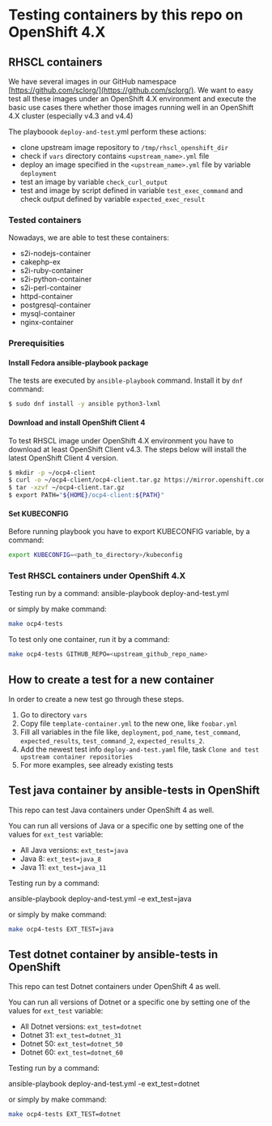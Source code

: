 # Testing containers by this repo on OpenShift 4.X

## RHSCL containers
We have several images in our GitHub namespace [https://github.com/sclorg/](https://github.com/sclorg/).
We want to easy test all these images under an OpenShift 4.X environment and execute the basic use cases there
whether those images running well in an OpenShift 4.X cluster (especially v4.3 and v4.4)

The playboook `deploy-and-test`.yml perform these actions:
- clone upstream image repository to `/tmp/rhscl_openshift_dir`
- check if `vars` directory contains `<upstream_name>.yml` file
- deploy an image specified in the `<upstream_name>.yml` file by variable `deployment`
- test an image by variable `check_curl_output`
- test and image by script defined in variable `test_exec_command` and check output defined by variable `expected_exec_result`

### Tested containers

Nowadays, we are able to test these containers:
- s2i-nodejs-container
- cakephp-ex
- s2i-ruby-container
- s2i-python-container
- s2i-perl-container
- httpd-container
- postgresql-container
- mysql-container
- nginx-container

### Prerequisities

#### Install Fedora ansible-playbook package

The tests are executed by `ansible-playbook` command. Install it by `dnf` command:
```bash
$ sudo dnf install -y ansible python3-lxml
```

#### Download and install OpenShift Client 4

To test RHSCL image under OpenShift 4.X environment you have to download
at least OpenShift Client v4.3. The steps below will install the latest OpenShift Client 4 version.

```bash
$ mkdir -p ~/ocp4-client
$ curl -o ~/ocp4-client/ocp4-client.tar.gz https://mirror.openshift.com/pub/openshift-v4/clients/ocp-dev-preview/latest-4.4/openshift-client-linux.tar.gz
$ tar -xzvf ~/ocp4-client.tar.gz
$ export PATH="${HOME}/ocp4-client:${PATH}"
```

#### Set KUBECONFIG

Before running playbook you have to export KUBECONFIG variable, by a command:

```bash
export KUBECONFIG=<path_to_directory>/kubeconfig
```

### Test RHSCL containers under OpenShift 4.X

Testing run by a command:
ansible-playbook deploy-and-test.yml

or simply by make command:
```bash
make ocp4-tests
```

To test only one container, run it by a command:
```bash
make ocp4-tests GITHUB_REPO=<upstream_github_repo_name>
```

## How to create a test for a new container
In order to create a new test go through these steps.
1. Go to directory `vars`
1. Copy file `template-container.yml` to the new one, like `foobar.yml`
1. Fill all variables in the file like, `deployment`, `pod_name`, `test_command`,
`expected_results`, `test_command_2`, `expected_results_2`.
1. Add the newest test info `deploy-and-test.yaml` file, task `Clone and test upstream container repositories`
1. For more examples, see already existing tests

## Test java container by ansible-tests in OpenShift

This repo can test Java containers under OpenShift 4 as well.

You can run all versions of Java or a specific one by setting one of the
values for `ext_test` variable:

* All Java versions: `ext_test=java`
* Java 8: `ext_test=java_8`
* Java 11: `ext_test=java_11`

Testing run by a command:

ansible-playbook deploy-and-test.yml -e ext_test=java

or simply by make command:
```bash
make ocp4-tests EXT_TEST=java
```

## Test dotnet container by ansible-tests in OpenShift

This repo can test Dotnet containers under OpenShift 4 as well.

You can run all versions of Dotnet or a specific one by setting one of the
values for `ext_test` variable:

* All Dotnet versions: `ext_test=dotnet`
* Dotnet 31: `ext_test=dotnet_31`
* Dotnet 50: `ext_test=dotnet_50`
* Dotnet 60: `ext_test=dotnet_60`

Testing run by a command:

ansible-playbook deploy-and-test.yml -e ext_test=dotnet

or simply by make command:
```bash
make ocp4-tests EXT_TEST=dotnet
```

